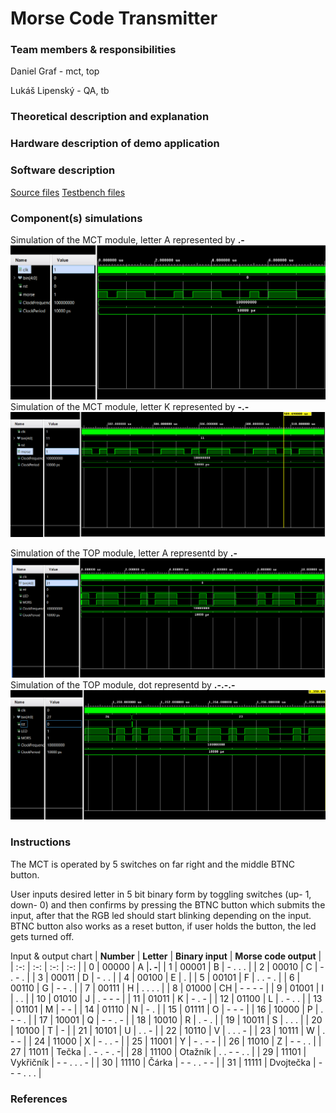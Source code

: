 # Morse Code Transmitter
### Team members & responsibilities 
Daniel Graf - mct, top

Lukáš Lipenský - QA, tb

### Theoretical description and explanation

### Hardware description of demo application

### Software description
[Source files](https://github.com/DanielGraf240616/digital-electronics-1/tree/main/MCT_project/DE1_project_MCT/DE1_project_MCT.srcs/sources_1/new)
[Testbench files](https://github.com/DanielGraf240616/digital-electronics-1/tree/main/MCT_project/DE1_project_MCT/DE1_project_MCT.srcs/sim_1/new)
### Component(s) simulations
Simulation of the MCT module, letter A represented by **.-**
![](mct_a.png)
Simulation of the MCT module, letter K represented by **-.-**
![](mct_k.png)

Simulation of the TOP module, letter A representd by **.-**
![](top_a.png)
Simulation of the TOP module, dot representd by **.-.-.-**
![](top_tecka.png)
### Instructions
The MCT is operated by 5 switches on far right and the middle BTNC button.

User inputs desired letter in 5 bit binary form by toggling switches (up- 1, down- 0) and then confirms by pressing the BTNC button which submits the input, after that the RGB led should start blinking depending on the input. BTNC button also works as a reset button, if user holds the button, the led gets turned off.

Input & output chart
 | **Number** | **Letter** | **Binary input** | **Morse code output** |
 | :-: | :-: | :-: | :-: |
   | 0 | 00000 | A |**. -**|
   | 1 | 00001 | B | - . . . |
   | 2 | 00010 | C | - . - . |
   | 3 | 00011 | D | - . . |
   | 4 | 00100 | E | . |
   | 5 | 00101 | F | . . - . |
   | 6 | 00110 | G | - - . |
   | 7 | 00111 | H | . . . . |
   | 8 | 01000 | CH | - - - - |
   | 9 | 01001 | I | . . |
   | 10 | 01010 | J | . - - - |
   | 11 | 01011 | K | - . - |
   | 12 | 01100 | L | . - . . |
   | 13 | 01101 | M | - - |
   | 14 | 01110 | N | - . |
   | 15 | 01111 | O | - - - |
   | 16 | 10000 | P | . - - . |
   | 17 | 10001 | Q | - - . - |
   | 18 | 10010 | R | . - . |
   | 19 | 10011 | S | . . .  |
   | 20 | 10100 | T | - |
   | 21 | 10101 | U | . . - |
   | 22 | 10110 | V | . . . - |
   | 23 | 10111 | W | . - - |
   | 24 | 11000 | X | - . . - |
   | 25 | 11001 | Y | - . - - | 
   | 26 | 11010 | Z | - - . . |
   | 27 | 11011 | Tečka | . - . - . -|
   | 28 | 11100 | Otažník | . . - - . . |
   | 29 | 11101 | Vykřičník | - - . . . - |
   | 30 | 11110 | Čárka | - - . . - - |
   | 31 | 11111 | Dvojtečka | - - - . . .  |
   
   
### References
